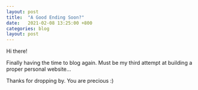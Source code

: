 ```yaml
---
layout: post
title:  "A Good Ending Soon?"
date:   2021-02-08 13:25:00 +800
categories: blog
layout: post
---
```


Hi there!

Finally having the time to blog again. Must be my third attempt at building a proper personal website...

Thanks for dropping by. You are precious :)
